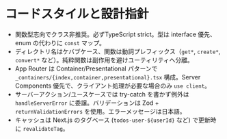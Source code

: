 # コードスタイルと設計指針
- 関数型志向でクラス非推奨。必ずTypeScript strict。型は interface 優先、enum の代わりに `const` マップ。
- ディレクトリ名はケバブケース、関数は動詞プレフィックス（`get*`, `create*`, `convert*` など）。純粋関数は副作用を避けユーティリティへ分離。
- App Router は Container/Presentational パターンで `_containers/{index,container,presentational}.tsx` 構成。Server Components 優先で、クライアント処理が必要な場合のみ `use client`。
- サーバーアクション/ユースケースでは try-catch を書かず例外は `handleServerError` に委譲。バリデーションは Zod + `returnValidationErrors` を使用。エラーメッセージは日本語。
- キャッシュは Next.js のタグベース (`todos-user-${userId}` など) で更新時に `revalidateTag`。